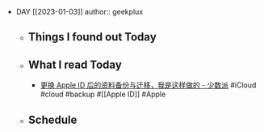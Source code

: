 - DAY [[2023-01-03]]
  author:: geekplux
	- ## Things I found out Today
	- ## What I read Today
		- [更换 Apple ID 后的资料备份与迁移，我是这样做的 - 少数派](https://sspai.com/post/77458) #iCloud #cloud #backup #[[Apple ID]] #Apple
	- ## Schedule
